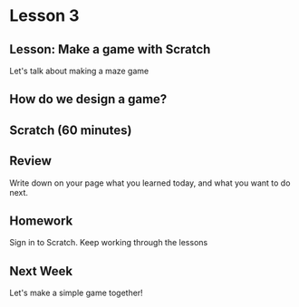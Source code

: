 # Lesson 3 

## Lesson: Make a game with Scratch
Let's talk about making a maze game

## How do we design a game?

## Scratch (60 minutes)

## Review 
Write down on your page what you learned today, and what you want to do next.

## Homework
Sign in to Scratch.  Keep working through the lessons

## Next Week
Let's make a simple game together!


